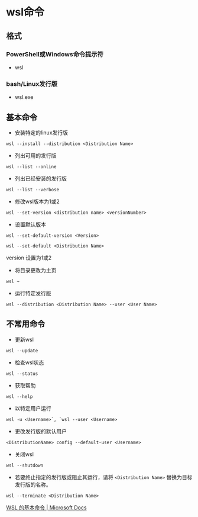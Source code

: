 # wsl命令

## 格式

### PowerShell或Windows命令提示符

* wsl

### bash/Linux发行版

* wsl.exe

## 基本命令

* 安装特定的linux发行版

```
wsl --install --distribution <Distribution Name>
```

* 列出可用的发行版

```
wsl --list --online
```

* 列出已经安装的发行版

```
wsl --list --verbose
```

* 修改wsl版本为1或2

```
wsl --set-version <distribution name> <versionNumber>
```

* 设置默认版本

```
wsl --set-default-version <Version>
```

```
wsl --set-default <Distribution Name>
```

version 设置为1或2

* 将目录更改为主页

```
wsl ~
```

* 运行特定发行版

```
wsl --distribution <Distribution Name> --user <User Name>
```

## 不常用命令

* 更新wsl

```
wsl --update
```

* 检查wsl状态

```
wsl --status
```

* 获取帮助

```
wsl --help
```

* 以特定用户运行

```
wsl -u <Username>`, `wsl --user <Username>
```

* 更改发行版的默认用户

```
<DistributionName> config --default-user <Username>
```

* 关闭wsl

```
wsl --shutdown
```

* 若要终止指定的发行版或阻止其运行，请将 `<Distribution Name>` 替换为目标发行版的名称。

```
wsl --terminate <Distribution Name>
```

[WSL 的基本命令 | Microsoft Docs](https://docs.microsoft.com/zh-cn/windows/wsl/basic-commands)
